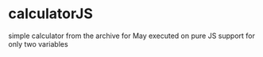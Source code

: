 # calculatorJS
simple calculator
from the archive for May
executed on pure JS
support for only two variables
